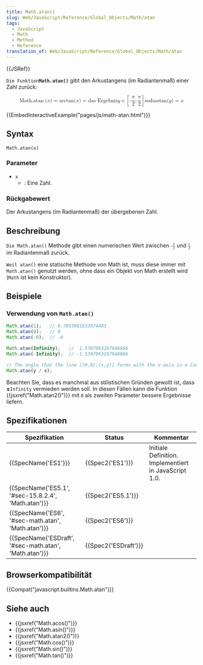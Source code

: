 ```yaml
---
title: Math.atan()
slug: Web/JavaScript/Reference/Global_Objects/Math/atan
tags:
  - JavaScript
  - Math
  - Method
  - Reference
translation_of: Web/JavaScript/Reference/Global_Objects/Math/atan
---
```

{{JSRef}}

`Die Funktion`**`Math.atan()`** gibt den Arkustangens (im Radiantenmaß) einer Zahl zurück:

<math display="block"><semantics><mrow><mstyle mathvariant="monospace"><mrow><mo lspace="0em" rspace="thinmathspace">Math.atan</mo><mo stretchy="false">(</mo><mi>x</mi><mo stretchy="false">)</mo></mrow></mstyle><mo>=</mo><mo lspace="0em" rspace="0em">arctan</mo><mo stretchy="false">(</mo><mi>x</mi><mo stretchy="false">)</mo><mo>=</mo><mtext> das Ergebnis </mtext><mspace width="thickmathspace"></mspace><mi>y</mi><mo>∊</mo><mrow><mo>[</mo><mrow><mo>-</mo><mfrac><mi>π</mi><mn>2</mn></mfrac><mo>;</mo><mfrac><mi>π</mi><mn>2</mn></mfrac></mrow><mo>]</mo></mrow><mspace width="thinmathspace"></mspace><mtext>so </mtext><mtext>dass</mtext><mspace width="thickmathspace"></mspace><mo lspace="0em" rspace="0em">tan</mo><mo stretchy="false">(</mo><mi>y</mi><mo stretchy="false">)</mo><mo>=</mo><mi>x</mi></mrow><annotation encoding="TeX">\mathtt{\operatorname{Math.atan}(x)} = \arctan(x) = \text{ the unique } \; y \in \left[-\frac{\pi}{2}; \frac{\pi}{2}\right] \, \text{such that} \; \tan(y) = x</annotation></semantics></math>

{{EmbedInteractiveExample("pages/js/math-atan.html")}}

## Syntax

    Math.atan(x)

### Parameter

- `x`
  - : Eine Zahl.

### Rückgabewert

Der Arkustangens (im Radiantenmaß) der übergebenen Zahl.

## Beschreibung

`Die Math.atan()` Methode gibt einen numerischen Wert zwischen <math><semantics><mrow><mo>-</mo><mfrac><mi>π</mi><mn>2</mn></mfrac></mrow><annotation encoding="TeX">-\frac{\pi}{2}</annotation></semantics></math> und <math><semantics><mfrac><mi>π</mi><mn>2</mn></mfrac><annotation encoding="TeX">\frac{\pi}{2}</annotation></semantics></math> im Radiantenmaß zurück.

`Weil atan()` eine statische Methode von Math ist, muss diese immer mit `Math.atan()` genutzt werden, ohne dass ein Objekt von Math erstellt wird (`Math` ist kein Konstruktor).

## Beispiele

### Verwendung von `Math.atan()`

```js
Math.atan(1);   // 0.7853981633974483
Math.atan(0);   // 0
Math.atan(-0);  // -0

Math.atan(Infinity);   //  1.5707963267948966
Math.atan(-Infinity);  // -1.5707963267948966

// The angle that the line [(0,0);(x,y)] forms with the x-axis in a Cartesian coordinate system
Math.atan(y / x);
```

Beachten Sie, dass es manchmal aus stilistischen Gründen gewollt ist, dass **±**`Infinity` vermieden werden soll. In diesen Fällen kann die Funktion {{jsxref("Math.atan2()")}} mit `0` als zweiten Parameter bessere Ergebnisse liefern.

## Spezifikationen

| Spezifikation                                                            | Status                       | Kommentar                                             |
| ------------------------------------------------------------------------ | ---------------------------- | ----------------------------------------------------- |
| {{SpecName('ES1')}}                                                 | {{Spec2('ES1')}}         | Initiale Definition. Implementiert in JavaScript 1.0. |
| {{SpecName('ES5.1', '#sec-15.8.2.4', 'Math.atan')}}     | {{Spec2('ES5.1')}}     |                                                       |
| {{SpecName('ES6', '#sec-math.atan', 'Math.atan')}}     | {{Spec2('ES6')}}         |                                                       |
| {{SpecName('ESDraft', '#sec-math.atan', 'Math.atan')}} | {{Spec2('ESDraft')}} |                                                       |

## Browserkompatibilität

{{Compat("javascript.builtins.Math.atan")}}

## Siehe auch

- {{jsxref("Math.acos()")}}
- {{jsxref("Math.asin()")}}
- {{jsxref("Math.atan2()")}}
- {{jsxref("Math.cos()")}}
- {{jsxref("Math.sin()")}}
- {{jsxref("Math.tan()")}}
